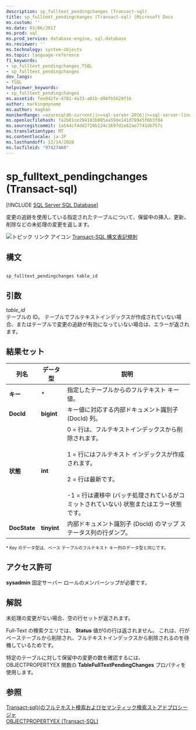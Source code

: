 ```yaml
---
description: sp_fulltext_pendingchanges (Transact-sql)
title: sp_fulltext_pendingchanges (Transact-sql) |Microsoft Docs
ms.custom: ''
ms.date: 03/06/2017
ms.prod: sql
ms.prod_service: database-engine, sql-database
ms.reviewer: ''
ms.technology: system-objects
ms.topic: language-reference
f1_keywords:
- sp_fulltext_pendingchanges_TSQL
- sp_fulltext_pendingchanges
dev_langs:
- TSQL
helpviewer_keywords:
- sp_fulltext_pendingchanges
ms.assetid: fee042fe-4781-4a33-a01b-d98fb5629f1b
author: markingmyname
ms.author: maghan
monikerRange: =azuresqldb-current||>=sql-server-2016||>=sql-server-linux-2017||=azuresqldb-mi-current
ms.openlocfilehash: fa2b81ce294183b005aa59de141d78945f6b3f04
ms.sourcegitcommit: 1a544cf4dd2720b124c3697d1e62ae7741db757c
ms.translationtype: MT
ms.contentlocale: ja-JP
ms.lasthandoff: 12/14/2020
ms.locfileid: "97427460"
---
```

# <a name="sp_fulltext_pendingchanges-transact-sql"></a>sp_fulltext_pendingchanges (Transact-sql)
[!INCLUDE [SQL Server SQL Database](../../includes/applies-to-version/sql-asdb.md)]

  変更の追跡を使用している指定されたテーブルについて、保留中の挿入、更新、削除などの未処理の変更を返します。  
  
 ![トピック リンク アイコン](../../database-engine/configure-windows/media/topic-link.gif "トピック リンク アイコン") [Transact-SQL 構文表記規則](../../t-sql/language-elements/transact-sql-syntax-conventions-transact-sql.md)  
  
## <a name="syntax"></a>構文  
  
```  
  
sp_fulltext_pendingchanges table_id  
```  
  
## <a name="arguments"></a>引数  
 *table_id*  
 テーブルの ID。 テーブルでフルテキストインデックスが作成されていない場合、またはテーブルで変更の追跡が有効になっていない場合は、エラーが返されます。  
  
## <a name="result-sets"></a>結果セット  
  
|列名|データ型|説明|  
|-----------------|---------------|-----------------|  
|**キー**|*|指定したテーブルからのフルテキスト キー値。|  
|**DocId**|**bigint**|キー値に対応する内部ドキュメント識別子 (DocId) 列。|  
|**状態**|**int**|0 = 行は、フルテキストインデックスから削除されます。<br /><br /> 1 = 行にはフルテキスト インデックスが作成されます。<br /><br /> 2 = 行は最新です。<br /><br /> -1 = 行は遷移中 (バッチ処理されているがコミットされていない) 状態またはエラー状態です。|  
|**DocState**|**tinyint**|内部ドキュメント識別子 (Docld) のマップ ステータス列の行ダンプ。|  
  
 <sup>* Key のデータ型は、ベース テーブルのフルテキスト キー列のデータ型と同じです。</sup>  
  
## <a name="permissions"></a>アクセス許可  
 **sysadmin** 固定サーバー ロールのメンバーシップが必要です。  
  
## <a name="remarks"></a>解説  
 未処理の変更がない場合、空の行セットが返されます。  
  
 Full-Text の検索クエリでは、 **Status** 値が0の行は返されません。 これは、行がベーステーブルから削除され、フルテキストインデックスから削除されるのを待機しているためです。  
  
 特定のテーブルに対して保留中の変更の数を確認するには、OBJECTPROPERTYEX 関数の **TableFullTextPendingChanges** プロパティを使用します。  
  
## <a name="see-also"></a>参照  
 [Transact-sql&#41;&#40;のフルテキスト検索およびセマンティック検索ストアドプロシージャ ](../../relational-databases/system-stored-procedures/full-text-search-and-semantic-search-stored-procedures-transact-sql.md)   
 [OBJECTPROPERTYEX &#40;Transact-SQL&#41;](../../t-sql/functions/objectpropertyex-transact-sql.md)  
  
  
